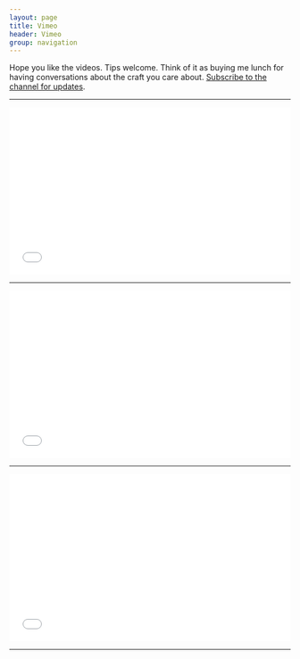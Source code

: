 ```yaml
---
layout: page
title: Vimeo
header: Vimeo
group: navigation
---
```


Hope you like the videos. Tips welcome. Think of it as buying me lunch for having conversations about the craft you care about. [Subscribe to the channel for updates](https://vimeo.com/channels/659338).

<hr/>
<iframe src="//player.vimeo.com/video/84082218"
        frameborder="0"
        width="100%"
        height="300px"
        webkitallowfullscreen="webkitallowfullscreen"
        mozallowfullscreen="mozallowfullscreen"
        allowfullscreen="allowfullscreen">Coding Out Loud - Setting up a simple code kata project for NodeJS</iframe>
<hr/>
<iframe src="//player.vimeo.com/video/84101834"
        width="100%"
        height="300px"
        frameborder="0"
        webkitallowfullscreen="webkitallowfullscreen"
        mozallowfullscreen="mozallowfullscreen"
        allowfullscreen="allowfullscreen">Coding Out Loud - HelloRpgWorld Kata</iframe>
<hr/>
<iframe src="//player.vimeo.com/video/84146414"
        width="100%"
        height="300px"
        frameborder="0"
        webkitallowfullscreen="webkitallowfullscreen"
        mozallowfullscreen="mozallowfullscreen"
        allowfullscreen="allowfullscreen">Coding Out Loud - Vim Ramblings and HelloRpgWorld Kata (Part 2)</iframe>
<hr/>
